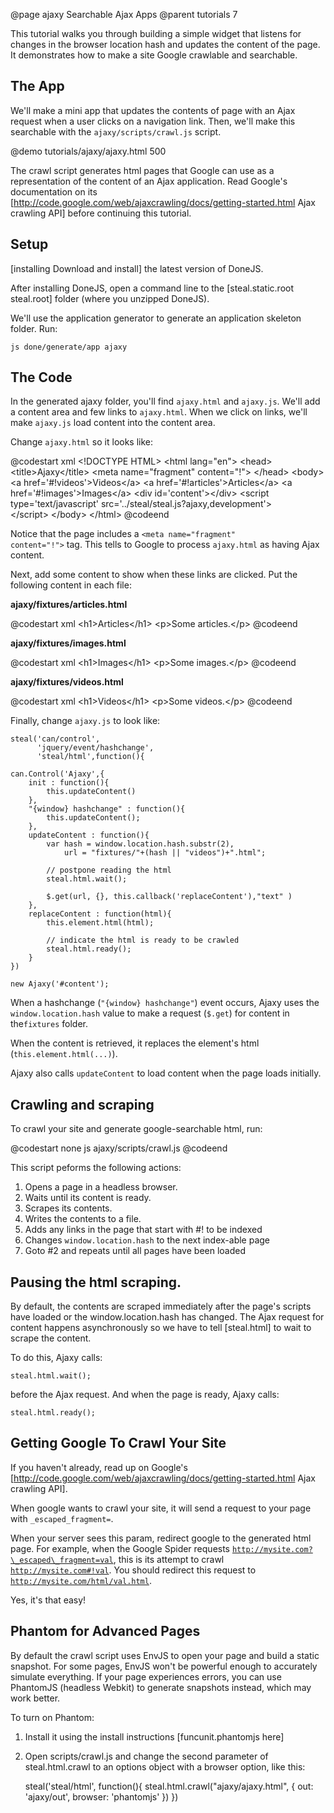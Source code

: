 @page ajaxy Searchable Ajax Apps
@parent tutorials 7

This tutorial walks you through building a simple widget
that listens for changes in the browser location hash
and updates the content of the page.  It demonstrates how to make
a site Google crawlable and searchable.

## The App

We'll make a mini app that updates the contents of page with an
Ajax request when a user clicks on a navigation link. Then, we'll make this searchable
with the <code>ajaxy/scripts/crawl.js</code> script.

@demo tutorials/ajaxy/ajaxy.html 500

The crawl script generates html pages that Google can use as a representation
of the content of an Ajax application.  Read Google's documentation on its
[http://code.google.com/web/ajaxcrawling/docs/getting-started.html Ajax crawling API]
 before continuing this tutorial.

## Setup

[installing Download and install] the latest version of DoneJS.

After installing DoneJS, open a command line to 
the [steal.static.root steal.root] folder (where you unzipped 
DoneJS).  

We'll use the application generator to generate an application
skeleton folder.  Run:

    js done/generate/app ajaxy

## The Code

In the generated ajaxy folder, you'll find <code>ajaxy.html</code>
and <code>ajaxy.js</code>.  We'll add a content area
and few links to 
<code>ajaxy.html</code>.  When we click on  links,
we'll make <code>ajaxy.js</code> load content into
the content area.

Change <code>ajaxy.html</code> so it looks like:

@codestart xml
&lt;!DOCTYPE HTML>
&lt;html lang="en">
    &lt;head>
        &lt;title>Ajaxy&lt;/title>
        &lt;meta name="fragment" content="!">
    &lt;/head>
    &lt;body>
        &lt;a href='#!videos'>Videos&lt;/a>
        &lt;a href='#!articles'>Articles&lt;/a>
        &lt;a href='#!images'>Images&lt;/a>
        &lt;div id='content'>&lt;/div>
        &lt;script type='text/javascript' 
            src='../steal/steal.js?ajaxy,development'>	 
        &lt;/script>
    &lt;/body>
&lt;/html>
@codeend

Notice that the page includes a <code>&lt;meta name="fragment" content="!"&gt;</code>
tag.  This tells to Google to process <code>ajaxy.html</code> as having Ajax content.

Next, add some content to show when these links are clicked.  Put the following content
in each file:

__ajaxy/fixtures/articles.html__

@codestart xml
&lt;h1>Articles&lt;/h1>
&lt;p>Some articles.&lt;/p>
@codeend

__ajaxy/fixtures/images.html__

@codestart xml
&lt;h1>Images&lt;/h1>
&lt;p>Some images.&lt;/p>
@codeend

__ajaxy/fixtures/videos.html__

@codestart xml
&lt;h1>Videos&lt;/h1>
&lt;p>Some videos.&lt;/p>
@codeend

Finally, change <code>ajaxy.js</code> to look like:


    steal('can/control',
          'jquery/event/hashchange', 
          'steal/html',function(){
          
    can.Control('Ajaxy',{
        init : function(){
            this.updateContent()
        },
        "{window} hashchange" : function(){
            this.updateContent();
        },
        updateContent : function(){
            var hash = window.location.hash.substr(2),
                url = "fixtures/"+(hash || "videos")+".html";
            
            // postpone reading the html 
            steal.html.wait();
            
            $.get(url, {}, this.callback('replaceContent'),"text" )
        },
        replaceContent : function(html){
            this.element.html(html);
            
            // indicate the html is ready to be crawled
            steal.html.ready();
        }
    })
    
    new Ajaxy('#content');

When a hashchange (<code>"{window} hashchange"</code>) event occurs, Ajaxy
uses the <code>window.location.hash</code> value to make a 
request (<code>$.get</code>)
for content in the<code>fixtures</code> folder.  

When the content is retrieved, it replaces the element's 
html (<code>this.element.html(...)</code>).

Ajaxy also calls <code>updateContent</code> to load content when
the page loads initially. 

## Crawling and scraping

To crawl your site and generate google-searchable html, run:

@codestart none
js ajaxy/scripts/crawl.js
@codeend

This script peforms the following actions:

  1. Opens a page in a headless browser.
  2. Waits until its content is ready.
  3. Scrapes its contents.
  4. Writes the contents to a file.
  5. Adds any links in the page that start with #! to be indexed
  6. Changes <code>window.location.hash</code> to the next index-able page
  7. Goto #2 and repeats until all pages have been loaded


## Pausing the html scraping.

By default, the contents are scraped immediately after the page's scripts have loaded or
the window.location.hash has changed.  The Ajax request for content
happens asynchronously so we have to tell [steal.html] to wait to scrape the content.

To do this, Ajaxy calls:

    steal.html.wait();
    
before the Ajax request.  And when the page is ready, Ajaxy calls:

    steal.html.ready();
    
## Getting Google To Crawl Your Site

If you haven't already, read up on 
Google's [http://code.google.com/web/ajaxcrawling/docs/getting-started.html Ajax crawling API].

When google wants to crawl your site, it will send a 
request to your page with <code>\_escaped\_fragment=</code>.  
	
When your server sees this param, redirect google to the generated html page.  For example, when the Google Spider requests <code>http://mysite.com?\_escaped\_fragment=val</code>, this is its attempt to crawl <code>http://mysite.com#!val</code>.  You should redirect this request to <code>http://mysite.com/html/val.html</code>.

Yes, it's that easy!

## Phantom for Advanced Pages

By default the crawl script uses EnvJS to open your page and build a static snapshot.  For some pages, EnvJS won't be powerful enough to accurately simulate everything.  If your page experiences errors, you can use PhantomJS (headless Webkit) to generate snapshots instead, which may work better.

To turn on Phantom:

1. Install it using the install instructions [funcunit.phantomjs here]
1. Open scripts/crawl.js and change the second parameter of steal.html.crawl to an options object with a browser option, like this:

    steal('steal/html', function(){
		steal.html.crawl("ajaxy/ajaxy.html", 
		{
			out: 'ajaxy/out',
			browser: 'phantomjs'
		})
	})
